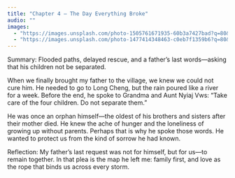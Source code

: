 ```yaml
---
title: "Chapter 4 — The Day Everything Broke"
audio: ""
images:
  - "https://images.unsplash.com/photo-1505761671935-60b3a7427bad?q=80&w=1600&auto=format&fit=crop"
  - "https://images.unsplash.com/photo-1477414348463-c0eb7f1359b6?q=80&w=1600&auto=format&fit=crop"
---
```


Summary: Flooded paths, delayed rescue, and a father’s last words—asking that his children not be separated.

When we finally brought my father to the village, we knew we could not cure him. He needed to go to Long Cheng, but the rain poured like a river for a week. Before the end, he spoke to Grandma and Aunt Nyiaj Vws: “Take care of the four children. Do not separate them.”

He was once an orphan himself—the oldest of his brothers and sisters after their mother died. He knew the ache of hunger and the loneliness of growing up without parents. Perhaps that is why he spoke those words. He wanted to protect us from the kind of sorrow he had known.

Reflection:
My father’s last request was not for himself, but for us—to remain together. In that plea is the map he left me: family first, and love as the rope that binds us across every storm.